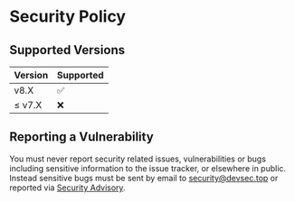 # Security Policy

## Supported Versions

| Version | Supported |
| ------- | --------- |
| v8.X    | ✅        |
| ≤ v7.X  | ❌        |

## Reporting a Vulnerability

You must never report security related issues, vulnerabilities or bugs including sensitive information to the issue tracker, or elsewhere in public. Instead sensitive bugs must be sent by email to <security@devsec.top> or reported via [Security Advisory](https://github.com/devsectop/tf-via-pr/security/advisories/new).
